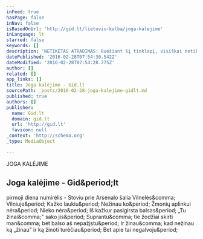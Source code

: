```yaml
---
inFeed: true
hasPage: false
inNav: false
isBasedOnUrl: 'http://gid.lt/lietuviu-kalba/joga-kalejime'
inLanguage: lt
starred: false
keywords: []
description: 'NETIKĖTAS ATRADIMAS: Ruošiant šį tinklapį, visiškai netikėtai Google paieškos metu dėmesį patraukė internete pasirodžiusi nuoroda pavadinimu Joga Kalėjime. Nuoroda atvedė į internetinį puslapį skirtą mokymui kaip teisingai rašyti rašinius. Perskaičius pirmą sakinį tapo aišku - tai Vilmos rašinys apie jos patyrimą Amerikos moterų kalėjime, kur maždaug prieš penkiolika metų ji vedė jogos pamokas. Nelabai aišku kaip ir kokiu būdu šis rašinys atsidurė internete (Vilma sako, kad tik keletas bičiulių turėjo progą rašinį skaityti), tačiau ji dėl to nepergyvena ir nesiruošia reikšti autorinių pretenzijų. Vilma mano, kad jei šis jos darbas gali kam nors ir kuo nors padėti - kodėl gi ne? Vienok, tos, kurios norėtumėte šį straipsnį - nuoroda viršuje. ------ P.S. Dėl gramatinių klaidų nesukite galvos -- jos pasirodo specialiai "inkorporuotos" į teksta, kad skaitytojai nesugalvotu "nusirašyti" '
datePublished: '2016-02-28T07:54:30.542Z'
dateModified: '2016-02-28T07:54:28.775Z'
author: []
related: []
app_links: []
title: Joga kalėjime - Gid.lt
sourcePath: _posts/2016-02-28-joga-kalejime-gidlt.md
published: true
authors: []
publisher:
  name: Gid.lt
  domain: gid.lt
  url: 'http://gid.lt'
  favicon: null
_context: 'http://schema.org'
_type: MediaObject

---
```

JOGA KALĖJIME

<article style=""><h1>Joga kalėjime - Gid&amp;period;lt</h1><p>pirmoji diena numirėlis - Stoviu prie Arsenalo šalia Vilnelės&amp;comma; Vilniuje&amp;period; Kažko laukiu&amp;period; Nežinau ko&amp;period; Žmonių aplinkui nėra&amp;period; Nieko nėra&amp;period; Iš kažkur pasigirsta balsas&amp;period; „Tu žinai&amp;comma;" sako jis&amp;period; Suprantu&amp;comma; tie žodžiai skirti man&amp;comma; bet balso aš nepažįstu&amp;period; Ir žinau&amp;comma; kad nežinau ką „žinau" ir ką žinoti turėčiau&amp;period; Bet apie tai negalvoju&amp;period;</p></article>